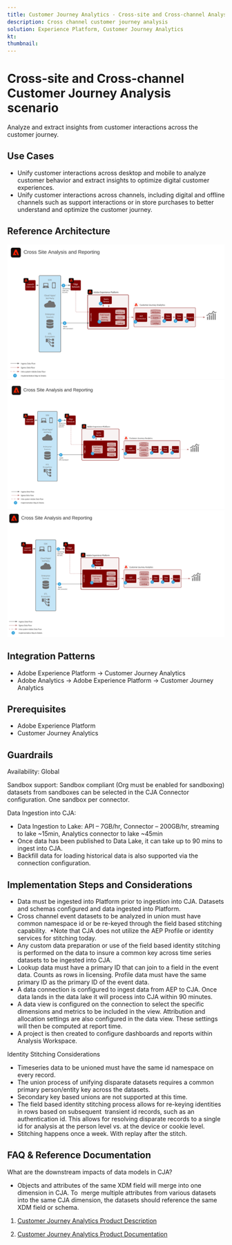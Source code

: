 ```yaml
---
title: Customer Journey Analytics - Cross-site and Cross-channel Analysis Scenario
description: Cross channel customer journey analysis
solution: Experience Platform, Customer Journey Analytics
kt: 
thumbnail: 
---
```


# Cross-site and Cross-channel Customer Journey Analysis scenario

Analyze and extract insights from customer interactions across the customer journey.

## Use Cases

* Unify customer interactions across desktop and mobile to analyze customer behavior and extract insights to optimize digital customer experiences.
* Unify customer interactions across channels, including digital and offline channels such as support interactions or in store purchases to better understand and optimize the customer journey. 

## Reference Architecture

![Scenario 1](assets/CJA.png)
![Scenario 1](assets/CJA1.png)
![Scenario 1](assets/CJA2.svg)

## Integration Patterns

* Adobe Experience Platform → Customer Journey Analytics
* Adobe Analytics → Adobe Experience Platform → Customer Journey Analytics


## Prerequisites

* Adobe Experience Platform
* Customer Journey Analytics


## Guardrails

Availability: Global

Sandbox support: Sandbox compliant (Org must be enabled for sandboxing) datasets from sandboxes can be selected in the CJA Connector configuration. One sandbox per connector.

Data Ingestion into CJA:

* Data Ingestion to Lake: API – 7GB/hr, Connector – 200GB/hr, streaming to lake ~15min, Analytics connector to lake ~45min
* Once data has been published to Data Lake, it can take up to 90 mins to ingest into CJA.
* Backfill data for loading historical data is also supported via the connection configuration.

## Implementation Steps and Considerations

* Data must be ingested into Platform prior to ingestion into CJA. Datasets and schemas configured and data ingested into Platform.
* Cross channel event datasets to be analyzed in union must have common namespace id or be re-keyed through the field based stitching capability.  *Note that CJA does not utilize the AEP Profile or identity services for stitching today.
* Any custom data preparation or use of the field based identity stitching is performed on the data to insure a common key across time series datasets to be ingested into CJA.
* Lookup data must have a primary ID that can join to a field in the event data. Counts as rows in licensing.
Profile data must have the same primary ID as the primary ID of the event data.
* A data connection is configured to ingest data from AEP to CJA. Once data lands in the data lake it will process into CJA within 90 minutes.
* A data view is configured on the connection to select the specific dimensions and metrics to be included in the view. Attribution and allocation settings are also configured in the data view. These settings will then be computed at report time.
* A project is then created to configure dashboards and reports within Analysis Workspace.

Identity Stitching Considerations

* Timeseries data to be unioned must have the same id namespace on every record.
* The union process of unifying disparate datasets requires a common primary person/entity key across the datasets. 
* Secondary key based unions are not supported at this time.
* The field based identity stitching process allows for re-keying identities in rows based on subsequent  transient id records, such as an authentication id. This allows for resolving disparate records to a single id for analysis at the person level vs. at the device or cookie level.
* Stitching happens once a week. With replay after the stitch.



## FAQ & Reference Documentation

What are the downstream impacts of data models in CJA?

* Objects and attributes of the same XDM field will merge into one dimension in CJA. To  merge multiple attributes from various datasets into the same CJA dimension, the datasets should reference the same XDM field or schema.


1. [Customer Journey Analytics Product Description](https://helpx.adobe.com/legal/product-descriptions/customer-journey-analytics.html)

2. [Customer Journey Analytics Product Documentation](https://experienceleague.adobe.com/docs/customer-journey-analytics.html?lang=en)

